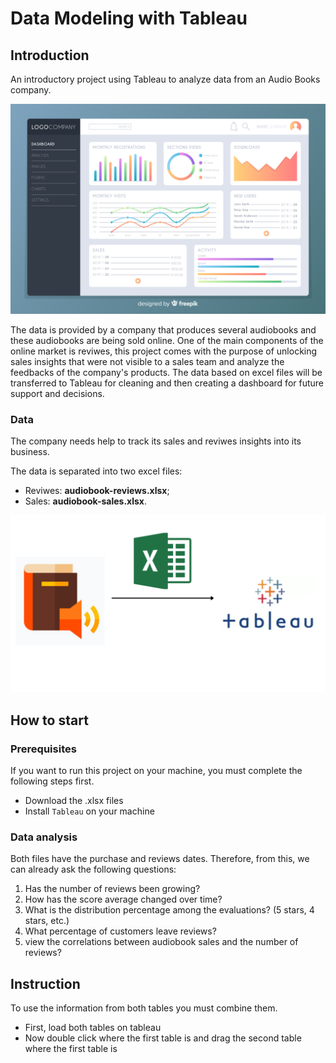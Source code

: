 # Data Modeling with Tableau

## Introduction
An introductory project using Tableau to analyze data from an Audio Books company.

![folder](Images/2846335.jpg)

The data is provided by a company that produces several audiobooks and these audiobooks are being sold online. One of the main components of the online market is reviwes, this project comes with the purpose of unlocking sales insights that were not visible to a sales team and analyze the feedbacks of the company's products. The data based on excel files will be transferred to Tableau for cleaning and then creating a dashboard for future support and decisions.


### Data 

The company needs help to track its sales and reviwes insights into its business.

The data is separated into two excel files:

- Reviwes: **audiobook-reviews.xlsx**;
- Sales: **audiobook-sales.xlsx**.

![Star Schema](Images/logo.png)

 
## How to start

### Prerequisites

If you want to run this project on your machine, you must complete the following steps first.

- Download the .xlsx files
- Install `Tableau` on your machine


### Data analysis
Both files have the purchase and reviews dates. Therefore, from this, we can already ask the following questions:

1. Has the number of reviews been growing?
2. How has the score average changed over time?
3. What is the distribution percentage among the evaluations? (5 stars, 4 stars, etc.)
4. What percentage of customers leave reviews?
5. view the correlations between audiobook sales and the number of reviews?

## Instruction
To use the information from both tables you must combine them.
<ul>
  <li>First, load both tables on tableau</li>
  <li>Now double click where the first table is and drag the second table where the first table is</li>
</ul>

